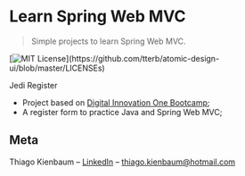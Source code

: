 # Learn Spring Web MVC
> Simple projects to learn Spring Web MVC.

[![MIT License](https://img.shields.io/apm/l/atomic-design-ui.svg?)](https://github.com/tterb/atomic-design-ui/blob/master/LICENSEs)

Jedi Register   
  - Project based on [Digital Innovation One Bootcamp](https://web.digitalinnovation.one/);
  - A register form to practice Java and Spring Web MVC;

## Meta

Thiago Kienbaum – [LinkedIn](https://www.linkedin.com/in/thiago-kienbaum/) – thiago.kienbaum@hotmail.com
